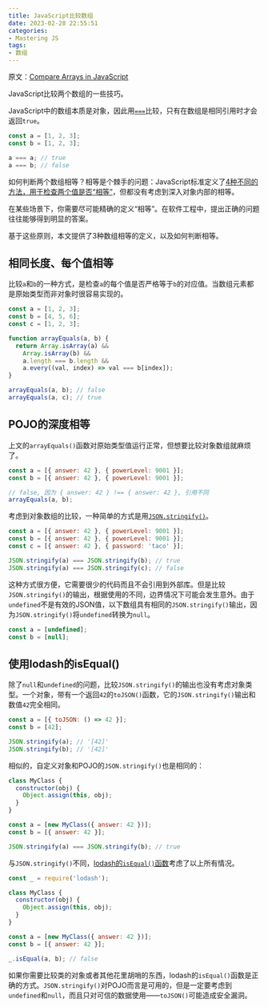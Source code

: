 ```yaml
---
title: JavaScript比较数组
date: 2023-02-28 22:55:51
categories:
- Mastering JS
tags:
- 数组
---
```


原文：[Compare Arrays in JavaScript](https://masteringjs.io/tutorials/fundamentals/compare-arrays)

JavaScript比较两个数组的一些技巧。

<!-- more -->

JavaScript中的数组本质是对象，因此用[`===`](https://masteringjs.io/tutorials/fundamentals/equals)比较，只有在数组是相同引用时才会返回`true`。

```javascript
const a = [1, 2, 3];
const b = [1, 2, 3];

a === a; // true
a === b; // false
```

如何判断两个数组相等？相等是个棘手的问题：JavaScript标准定义了[4种不同的方法，用于检查两个值是否“相等”](https://developer.mozilla.org/en-US/docs/Web/JavaScript/Equality_comparisons_and_sameness)，但都没有考虑到深入对象内部的相等。

在某些场景下，你需要尽可能精确的定义“相等”。在软件工程中，提出正确的问题往往能够得到明显的答案。

基于这些原则，本文提供了3种数组相等的定义，以及如何判断相等。

## 相同长度、每个值相等

比较`a`和`b`的一种方式，是检查`a`的每个值是否严格等于`b`的对应值。当数组元素都是原始类型而非对象时很容易实现的。

```javascript
const a = [1, 2, 3];
const b = [4, 5, 6];
const c = [1, 2, 3];

function arrayEquals(a, b) {
  return Array.isArray(a) &&
    Array.isArray(b) &&
    a.length === b.length &&
    a.every((val, index) => val === b[index]);
}

arrayEquals(a, b); // false
arrayEquals(a, c); // true
```

## POJO的深度相等

上文的`arrayEquals()`函数对原始类型值运行正常，但想要比较对象数组就麻烦了。

```javascript
const a = [{ answer: 42 }, { powerLevel: 9001 }];
const b = [{ answer: 42 }, { powerLevel: 9001 }];

// false, 因为 { answer: 42 } !== { answer: 42 }, 引用不同
arrayEquals(a, b);
```

考虑到对象数组的比较，一种简单的方式是用[`JSON.stringify()`](https://thecodebarbarian.com/the-80-20-guide-to-json-stringify-in-javascript.html)。

```javascript
const a = [{ answer: 42 }, { powerLevel: 9001 }];
const b = [{ answer: 42 }, { powerLevel: 9001 }];
const c = [{ answer: 42 }, { password: 'taco' }];

JSON.stringify(a) === JSON.stringify(b); // true
JSON.stringify(a) === JSON.stringify(c); // false
```

这种方式很方便，它需要很少的代码而且不会引用到外部库。但是比较`JSON.stringify()`的输出，根据使用的不同，边界情况下可能会发生意外。由于`undefined`不是有效的JSON值，以下数组具有相同的`JSON.stringify()`输出，因为`JSON.stringify()`将`undefined`转换为`null`。

```javascript
const a = [undefined];
const b = [null];
```

## 使用lodash的isEqual()

除了`null`和`undefined`的问题，比较`JSON.stringify()`的输出也没有考虑对象类型。一个对象，带有一个返回`42`的`toJSON()`函数，它的`JSON.stringify()`输出和数值`42`完全相同。

```javascript
const a = [{ toJSON: () => 42 }];
const b = [42];

JSON.stringify(a); // '[42]'
JSON.stringify(b); // '[42]'
```

相似的，自定义对象和POJO的`JSON.stringify()`也是相同的：

```javascript
class MyClass {
  constructor(obj) {
    Object.assign(this, obj);
  }
}

const a = [new MyClass({ answer: 42 })];
const b = [{ answer: 42 }];

JSON.stringify(a) === JSON.stringify(b); // true
```

与`JSON.stringify()`不同，[lodash的`isEqual()`函数](https://lodash.com/docs/4.17.15#isEqual)考虑了以上所有情况。

```javascript
const _ = require('lodash');

class MyClass {
  constructor(obj) {
    Object.assign(this, obj);
  }
}

const a = [new MyClass({ answer: 42 })];
const b = [{ answer: 42 }];

_.isEqual(a, b); // false
```

如果你需要比较类的对象或者其他花里胡哨的东西，lodash的`isEqual()`函数是正确的方式。`JSON.stringify()`对POJO而言是可用的，但是一定要考虑到`undefined`和`null`，而且只对可信的数据使用——`toJSON()`可能造成安全漏洞。
